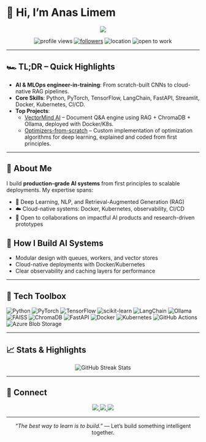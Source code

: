 # 👋 Hi, I’m **Anas Limem**

<p align="center">
  <img src="https://readme-typing-svg.demolab.com?font=Fira+Code&pause=1200&color=00E7FF&center=true&vCenter=true&width=900&lines=AI+Engineer-in-the-Making;Turning+Math+into+Machines;RAG+%7C+MLOps+%7C+Deep+Learning+%7C+Cloud-native+AI;Always+Learning,+Always+Building" />
</p>

<p align="center">
  <img src="https://komarev.com/ghpvc/?username=anaslimem&label=Profile+views&color=0e75b6&style=flat-square" alt="profile views" />
  <a href="https://github.com/anaslimem?tab=followers"><img alt="followers" src="https://img.shields.io/github/followers/anaslimem?style=flat-square&color=blue" /></a>
  <img alt="location" src="https://img.shields.io/badge/Tunis-Tunisia-ff4757?style=flat-square" />
  <img alt="open to work" src="https://img.shields.io/badge/Open%20to%20Work-Yes-success?style=flat-square" />
</p>

---

## 🏎️ TL;DR – Quick Highlights

- **AI & MLOps engineer-in-training**: From scratch-built CNNs to cloud-native RAG pipelines.  
- **Core Skills**: Python, PyTorch, TensorFlow, LangChain, FastAPI, Streamlit, Docker, Kubernetes, CI/CD.  
- **Top Projects**:  
  - [VectorMind AI](https://github.com/anaslimem/VectorMind-AI) – Document Q&A engine using RAG + ChromaDB + Ollama, deployed with Docker/K8s.  
  - [Optimizers-from-scratch](https://github.com/anaslimem/Optimizers-from-scratch) – Custom implementation of optimization algorithms for deep learning, explained and coded from first principles.  

---

## 🚀 About Me

I build **production-grade AI systems** from first principles to scalable deployments. My expertise spans:  

- 🧠 Deep Learning, NLP, and Retrieval-Augmented Generation (RAG)  
- ☁️ Cloud-native systems: Docker, Kubernetes, observability, CI/CD  
- 🤝 Open to collaborations on impactful AI products and research-driven prototypes  


## 🧭 How I Build AI Systems

- Modular design with queues, workers, and vector stores
- Cloud-native deployments with Docker/Kubernetes
- Clear observability and caching layers for performance

---

## 🧰 Tech Toolbox

<img src="https://img.shields.io/badge/Python-3776AB?logo=python&logoColor=white&style=flat" alt="Python" className="h-5" /> <img src="https://img.shields.io/badge/PyTorch-EE4C2C?logo=pytorch&logoColor=white&style=flat" alt="PyTorch" className="h-5" /> <img src="https://img.shields.io/badge/TensorFlow-FF6F00?logo=tensorflow&logoColor=white&style=flat" alt="TensorFlow" className="h-5" /> <img src="https://img.shields.io/badge/scikit--learn-F7931E?logo=scikitlearn&logoColor=white&style=flat" alt="scikit-learn" className="h-5" /> <img src="https://img.shields.io/badge/LangChain-0C8CE9?style=flat" alt="LangChain" className="h-5" /> <img src="https://img.shields.io/badge/Ollama-000000?style=flat" alt="Ollama" className="h-5" /> <img src="https://img.shields.io/badge/FAISS-005F9E?style=flat" alt="FAISS" className="h-5" /> <img src="https://img.shields.io/badge/ChromaDB-FF0080?style=flat" alt="ChromaDB" className="h-5" /> <img src="https://img.shields.io/badge/FastAPI-009688?logo=fastapi&logoColor=white&style=flat" alt="FastAPI" className="h-5" /> <img src="https://img.shields.io/badge/Docker-2496ED?logo=docker&logoColor=white&style=flat" alt="Docker" className="h-5" /> <img src="https://img.shields.io/badge/Kubernetes-326CE5?logo=kubernetes&logoColor=white&style=flat" alt="Kubernetes" className="h-5" /> <img src="https://img.shields.io/badge/GitHub%20Actions-2088FF?logo=githubactions&logoColor=white&style=flat" alt="GitHub Actions" className="h-5" /> <img src="https://img.shields.io/badge/Azure%20Blob%20Storage-0078D4?logo=microsoftazure&logoColor=white&style=flat" alt="Azure Blob Storage"/>


---

## 📈 Stats & Highlights

<p align="center">
  <img src="https://streak-stats.demolab.com?user=anaslimem&theme=radical" alt="GitHub Streak Stats" />
</p>

---

## 🤝 Connect

<p align="center">
  <a href="https://www.linkedin.com/in/anas-limem-2b01702b1/">
    <img src="https://img.shields.io/badge/LinkedIn-0077B5?logo=linkedin&logoColor=white&style=for-the-badge" />
  </a>
  <a href="https://github.com/anaslimem">
    <img src="https://img.shields.io/badge/GitHub-181717?logo=github&logoColor=white&style=for-the-badge" />
  </a>
  <a href="http://medium.com/@limemanas0">
    <img src="https://img.shields.io/badge/Medium-12100E?logo=medium&logoColor=white&style=for-the-badge" />
  </a>
</p>

---

<p align="center"><i>“The best way to learn is to build.”</i> — Let’s build something intelligent together.</p>
